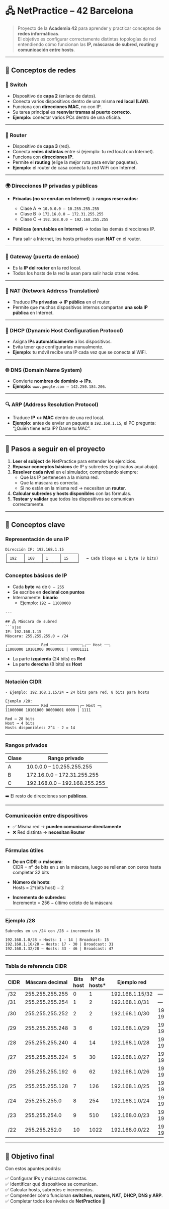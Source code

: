 # 🖧 NetPractice – 42 Barcelona


> Proyecto de la **Academia 42** para aprender y practicar conceptos de **redes informáticas**.  
> El objetivo es configurar correctamente distintas topologías de red entendiendo cómo funcionan las **IP, máscaras de subred, routing y comunicación entre hosts**.

---

## 🧩 Conceptos de redes

### 🔀 Switch
- Dispositivo de **capa 2** (enlace de datos).  
- Conecta varios dispositivos dentro de una misma **red local (LAN)**.  
- Funciona con **direcciones MAC**, no con IP.  
- Su tarea principal es **reenviar tramas al puerto correcto**.  
- **Ejemplo:** conectar varios PCs dentro de una oficina.  

---

### 📡 Router
- Dispositivo de **capa 3** (red).  
- Conecta **redes distintas** entre sí (ejemplo: tu red local con Internet).  
- Funciona con **direcciones IP**.  
- Permite el **routing** (elige la mejor ruta para enviar paquetes).  
- **Ejemplo:** el router de casa conecta tu red WiFi con Internet.  

---

### 🌍 Direcciones IP privadas y públicas
- **Privadas (no se enrutan en Internet) → rangos reservados:**  
  - Clase A → `10.0.0.0 – 10.255.255.255`  
  - Clase B → `172.16.0.0 – 172.31.255.255`  
  - Clase C → `192.168.0.0 – 192.168.255.255`  

- **Públicas (enrutables en Internet)** → todas las demás direcciones IP.  
- Para salir a Internet, los hosts privados usan **NAT** en el router.  

---

### 🚪 Gateway (puerta de enlace)
- Es la **IP del router** en la red local.  
- Todos los hosts de la red la usan para salir hacia otras redes.  

---

### 🔄 NAT (Network Address Translation)
- Traduce **IPs privadas → IP pública** en el router.  
- Permite que muchos dispositivos internos compartan **una sola IP pública** en Internet.  

---

### 🎫 DHCP (Dynamic Host Configuration Protocol)
- Asigna **IPs automáticamente** a los dispositivos.  
- Evita tener que configurarlas manualmente.  
- **Ejemplo:** tu móvil recibe una IP cada vez que se conecta al WiFi.  

---

### 🌐 DNS (Domain Name System)
- Convierte **nombres de dominio → IPs**.  
- **Ejemplo:** `www.google.com → 142.250.184.206`.  

---

### 🔍 ARP (Address Resolution Protocol)
- Traduce **IP ↔ MAC** dentro de una red local.  
- **Ejemplo:** antes de enviar un paquete a `192.168.1.15`, el PC pregunta:  
  “¿Quién tiene esta IP? Dame tu MAC”.  

---

## 🚀 Pasos a seguir en el proyecto

1. **Leer el subject** de NetPractice para entender los ejercicios.  
2. **Repasar conceptos básicos** de IP y subredes (explicados aquí abajo).  
3. **Resolver cada nivel** en el simulador, comprobando siempre:  
   - Que las IP pertenecen a la misma red.  
   - Que la máscara es correcta.  
   - Si no están en la misma red → necesitan un **router**.  
4. **Calcular subredes y hosts disponibles** con las fórmulas.  
5. **Testear y validar** que todos los dispositivos se comunican correctamente.  

---

## 📖 Conceptos clave

### Representación de una IP
```sjsx
Dirección IP: 192.168.1.15
┌───────┬───────┬───────┬───────┐
│ 192   │ 168   │ 1     │ 15    │   → Cada bloque es 1 byte (8 bits)
└───────┴───────┴───────┴───────┘
```

### Conceptos básicos de IP
- Cada **byte** va de `0 – 255`  
- Se escribe en **decimal con puntos**  
- Internamente: **binario**  
  - Ejemplo: `192 = 11000000`
```
---

## 🖧 Máscara de subred
```sjsx
IP: 192.168.1.15
Máscara: 255.255.255.0 → /24

┌────────────── Red ──────────────┐┌── Host ──┐
11000000 10101000 00000001 | 00001111
```


- La parte **izquierda** (24 bits) es **Red**  
- La parte **derecha** (8 bits) es **Host**  

---

### Notación CIDR
```sjsx
- Ejemplo: 192.168.1.15/24 → 24 bits para red, 8 bits para hosts  

Ejemplo /28:
┌────────────── Red ────────────┐┌─ Host ─┐
11000000 10101000 00000001 0000 | 1111

Red → 28 bits
Host → 4 bits
Hosts disponibles: 2^4 - 2 = 14

```

---

### Rangos privados

| Clase | Rango privado                          |
|-------|----------------------------------------|
| A     | 10.0.0.0 – 10.255.255.255              |
| B     | 172.16.0.0 – 172.31.255.255            |
| C     | 192.168.0.0 – 192.168.255.255          |

➡️ El resto de direcciones son **públicas**.  

---

### Comunicación entre dispositivos
- ✅ Misma red → **pueden comunicarse directamente**  
- ❌ Red distinta → **necesitan Router**  

---

### Fórmulas útiles

- **De un CIDR → máscara**:  
  CIDR = nº de bits en `1` en la máscara, luego se rellenan con ceros hasta completar 32 bits  

- **Número de hosts**:  
  Hosts = 2^(bits host) − 2  

- **Incremento de subredes**:  
  Incremento = 256 − último octeto de la máscara  

---

### Ejemplo /28
```sjsx
Subredes en un /24 con /28 → incremento 16

192.168.1.0/28 → Hosts: 1 - 14 | Broadcast: 15
192.168.1.16/28 → Hosts: 17 - 30 | Broadcast: 31
192.168.1.32/28 → Hosts: 33 - 46 | Broadcast: 47
```


---

### Tabla de referencia CIDR

| CIDR | Máscara decimal     | Bits host | Nº de hosts* | Ejemplo red       | Rango de hosts               | Broadcast       |
|------|--------------------|-----------|--------------|------------------|------------------------------|----------------|
| /32  | 255.255.255.255    | 0         | 1            | 192.168.1.15/32  | —                            | —              |
| /31  | 255.255.255.254    | 1         | 2            | 192.168.1.0/31   | —                            | —              |
| /30  | 255.255.255.252    | 2         | 2            | 192.168.1.0/30   | 192.168.1.1 – 192.168.1.2   | 192.168.1.3    |
| /29  | 255.255.255.248    | 3         | 6            | 192.168.1.0/29   | 192.168.1.1 – 192.168.1.6   | 192.168.1.7    |
| /28  | 255.255.255.240    | 4         | 14           | 192.168.1.0/28   | 192.168.1.1 – 192.168.1.14  | 192.168.1.15   |
| /27  | 255.255.255.224    | 5         | 30           | 192.168.1.0/27   | 192.168.1.1 – 192.168.1.30  | 192.168.1.31   |
| /26  | 255.255.255.192    | 6         | 62           | 192.168.1.0/26   | 192.168.1.1 – 192.168.1.62  | 192.168.1.63   |
| /25  | 255.255.255.128    | 7         | 126          | 192.168.1.0/25   | 192.168.1.1 – 192.168.1.126 | 192.168.1.127  |
| /24  | 255.255.255.0      | 8         | 254          | 192.168.1.0/24   | 192.168.1.1 – 192.168.1.254 | 192.168.1.255  |
| /23  | 255.255.254.0      | 9         | 510          | 192.168.0.0/23   | 192.168.0.1 – 192.168.1.254 | 192.168.1.255  |
| /22  | 255.255.252.0      | 10        | 1022         | 192.168.0.0/22   | 192.168.0.1 – 192.168.3.254 | 192.168.3.255  |

---

## 🎯 Objetivo final

Con estos apuntes podrás:

✅ Configurar IPs y máscaras correctas.  
✅ Identificar qué dispositivos se comunican.  
✅ Calcular hosts, subredes e incrementos.  
✅ Comprender cómo funcionan **switches, routers, NAT, DHCP, DNS y ARP**.  
✅ Completar todos los niveles de **NetPractice** 🚀

